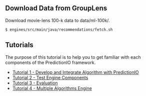 
## Download Data from GroupLens

Download movie-lens 100-k data to data/ml-100k/.
```
$ engines/src/main/java/recommendations/fetch.sh
```

## Tutorials

The purpose of this tutorial is to help you to get familiar with each components of the PredictionIO framework.

* [Tutorial 1 - Develop and Integrate Algorithm with PredictionIO
](tutorial1-develop.md)
* [Tutorial 2 - Test Engine Components
](tutorial2-runner.md)
* [Tutorial 3 - Evaluation](tutorial3-evaluation.md)
* [Tutorial 4 - Multiple Algorithms Engine](tutorial4-multialgo.md)
